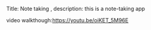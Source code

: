 Title: Note taking , description: this is a note-taking app

video walkthough:https://youtu.be/oiKET_5M96E
